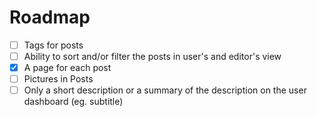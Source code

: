 # Roadmap

- [ ] Tags for posts
- [ ] Ability to sort and/or filter the posts in user's and editor's view
- [x] A page for each post
- [ ] Pictures in Posts
- [ ] Only a short description or a summary of the description on the user dashboard (eg. subtitle)